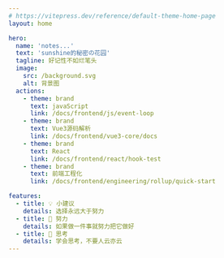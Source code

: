 ```yaml
---
# https://vitepress.dev/reference/default-theme-home-page
layout: home

hero:
  name: 'notes...'
  text: 'sunshine的秘密の花园'
  tagline: 好记性不如烂笔头
  image:
    src: /background.svg
    alt: 背景图
  actions:
    - theme: brand
      text: javaScript
      link: /docs/frontend/js/event-loop
    - theme: brand
      text: Vue3源码解析
      link: /docs/frontend/vue3-core/docs
    - theme: brand
      text: React
      link: /docs/frontend/react/hook-test
    - theme: brand
      text: 前端工程化
      link: /docs/frontend/engineering/rollup/quick-start

features:
  - title: 💡 小建议
    details: 选择永远大于努力
  - title: 🧗 努力
    details: 如果做一件事就努力把它做好
  - title: 🤔 思考
    details: 学会思考，不要人云亦云
---
```

